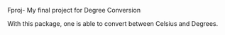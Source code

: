 Fproj- My final project for Degree Conversion



With this package, one is able to convert between Celsius and Degrees.
